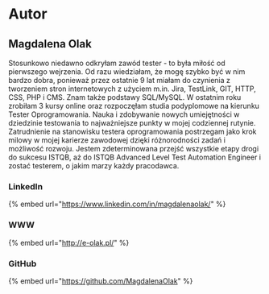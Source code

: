 # Autor

## Magdalena Olak

Stosunkowo niedawno odkryłam zawód tester - to była miłość od pierwszego wejrzenia. Od razu wiedziałam, że mogę szybko być w nim bardzo dobra, ponieważ przez ostatnie 9 lat miałam do czynienia z tworzeniem stron internetowych z użyciem m.in. Jira, TestLink, GIT, HTTP, CSS, PHP i CMS. Znam także podstawy SQL/MySQL. W ostatnim roku zrobiłam 3 kursy online oraz rozpoczęłam studia podyplomowe na kierunku Tester Oprogramowania. Nauka i zdobywanie nowych umiejętności w dziedzinie testowania to najważniejsze punkty w mojej codziennej rutynie. Zatrudnienie na stanowisku testera oprogramowania postrzegam jako krok milowy w mojej karierze zawodowej dzięki różnorodności zadań i możliwość rozwoju. Jestem zdeterminowana przejść wszystkie etapy drogi do sukcesu ISTQB, aż do ISTQB Advanced Level Test Automation Engineer i zostać testerem, o jakim marzy każdy pracodawca.

### LinkedIn

{% embed url="https://www.linkedin.com/in/magdalenaolak/" %}

### WWW

{% embed url="http://e-olak.pl/" %}

### GitHub

{% embed url="https://github.com/MagdalenaOlak" %}



